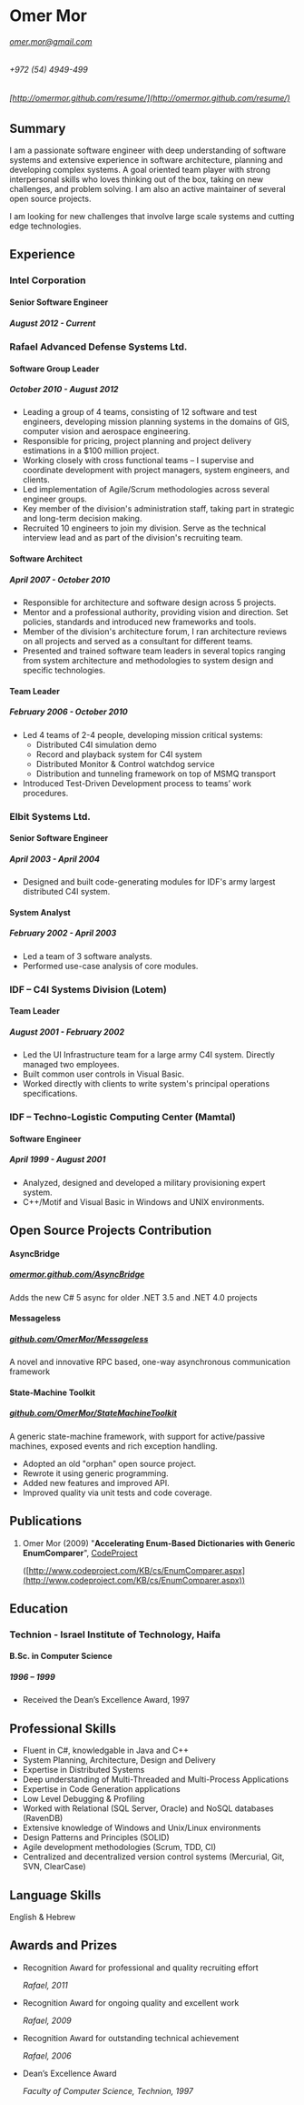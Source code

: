 # Omer Mor
###### <omer.mor@gmail.com>
###### +972 (54) 4949-499
###### [http://omermor.github.com/resume/](http://omermor.github.com/resume/)

## Summary

I am a passionate software engineer with deep understanding of software systems and extensive experience in software architecture, planning and developing complex systems. 
A goal oriented team player with strong interpersonal skills who loves thinking out of the box, taking on new challenges, and problem solving.
I am also an active maintainer of several open source projects.

I am looking for new challenges that involve large scale systems and cutting edge technologies.

## Experience

### Intel Corporation
#### Senior Software Engineer
##### August 2012 - Current

### Rafael Advanced Defense Systems Ltd.
#### Software Group Leader
##### October 2010 - August 2012

 * Leading a group of 4 teams, consisting of 12 software and test engineers, developing mission planning systems in the domains of GIS, computer vision and aerospace engineering.
 * Responsible for pricing, project planning and project delivery estimations in a $100 million project.
 * Working closely with cross functional teams – I supervise and coordinate development with project managers, system engineers, and clients.
 * Led implementation of Agile/Scrum methodologies across several engineer groups.
 * Key member of the division's administration staff, taking part in strategic and long-term decision making.
 * Recruited 10 engineers to join my division. Serve as the technical interview lead and as part of the division's recruiting team.

#### Software Architect
##### April 2007 - October 2010

 * Responsible for architecture and software design across 5 projects.
 * Mentor and a professional authority, providing vision and direction. Set policies, standards and introduced new frameworks and tools.
 * Member of the division's architecture forum, I ran architecture reviews on all projects and served as a consultant for different teams.
 * Presented and trained software team leaders in several topics ranging from system architecture and methodologies to system design and specific technologies.

#### Team Leader
##### February 2006 - October 2010

 * Led 4 teams of 2-4 people, developing mission critical systems:
    * Distributed C4I simulation demo
    * Record and playback system for C4I system
    * Distributed Monitor & Control watchdog service
    * Distribution and tunneling framework on top of MSMQ transport
 * Introduced Test-Driven Development process to teams’ work procedures.

### Elbit Systems Ltd.
#### Senior Software Engineer
##### April 2003 - April 2004

 * Designed and built code-generating modules for IDF's army largest distributed C4I system.

#### System Analyst
##### February 2002 - April 2003

 * Led a team of 3 software analysts.
 * Performed use-case analysis of core modules.

### IDF – C4I Systems Division (Lotem)
#### Team Leader
##### August 2001 - February 2002

 * Led the UI Infrastructure team for a large army C4I system. Directly managed two employees.
 * Built common user controls in Visual Basic.
 * Worked directly with clients to write system's principal operations specifications.

### IDF – Techno-Logistic Computing Center (Mamtal)
#### Software Engineer
##### April 1999 - August 2001

 * Analyzed, designed and developed a military provisioning expert system.
 * C++/Motif and Visual Basic in Windows and UNIX environments.

## Open Source Projects Contribution
#### AsyncBridge
##### [omermor.github.com/AsyncBridge](http://omermor.github.com/AsyncBridge)
Adds the new C# 5 async for older .NET 3.5 and .NET 4.0 projects

#### Messageless
##### [github.com/OmerMor/Messageless](https://github.com/OmerMor/Messageless)
A novel and innovative RPC based, one-way asynchronous communication framework

#### State-Machine Toolkit
##### [github.com/OmerMor/StateMachineToolkit](https://github.com/OmerMor/StateMachineToolkit)
A generic state-machine framework, with support for active/passive machines, exposed events and rich exception handling.

 * Adopted an old "orphan" open source project.
 * Rewrote it using generic programming.
 * Added new features and improved API.
 * Improved quality via unit tests and code coverage.

## Publications

 1. Omer Mor (2009) "**Accelerating Enum-Based Dictionaries with Generic EnumComparer**", [CodeProject](http://www.codeproject.com/KB/cs/EnumComparer.aspx)
 
     ([http://www.codeproject.com/KB/cs/EnumComparer.aspx](http://www.codeproject.com/KB/cs/EnumComparer.aspx))

## Education
### Technion - Israel Institute of Technology, Haifa
####  B.Sc. in Computer Science
##### 1996 – 1999  

 * Received the Dean’s Excellence Award, 1997

## Professional Skills
 * Fluent in C#, knowledgable in Java and C++
 * System Planning, Architecture, Design and Delivery
 * Expertise in Distributed Systems
 * Deep understanding of Multi-Threaded and Multi-Process Applications
 * Expertise in Code Generation applications
 * Low Level Debugging & Profiling
 * Worked with Relational (SQL Server, Oracle) and NoSQL databases (RavenDB)
 * Extensive knowledge of Windows and Unix/Linux environments
 * Design Patterns and Principles (SOLID)
 * Agile development methodologies (Scrum, TDD, CI)
 * Centralized and decentralized version control systems (Mercurial, Git, SVN, ClearCase)

## Language Skills
 English & Hebrew
 
## Awards and Prizes
 * Recognition Award for professional and quality recruiting effort
 
     *Rafael, 2011*
	 
 * Recognition Award for ongoing quality and excellent work
 
     *Rafael, 2009*
	 
 * Recognition Award for outstanding technical achievement
 
     *Rafael, 2006*
	 
 * Dean’s Excellence Award
 
     *Faculty of Computer Science, Technion, 1997*


